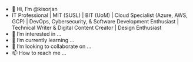 - 👋 Hi, I’m @kisorjan
- IT Professional | MIT (SUSL) | BIT (UoM) | Cloud Specialist (Azure, AWS, GCP) | DevOps, Cybersecurity, & Software Development Enthusiast | Technical Writer & Digital Content Creator | Design Enthusiast
- 👀 I’m interested in ...
- 🌱 I’m currently learning ...
- 💞️ I’m looking to collaborate on ...
- 📫 How to reach me ...

<!---
kisorjan/kisorjan is a ✨ special ✨ repository because its `README.md` (this file) appears on your GitHub profile.
You can click the Preview link to take a look at your changes.
--->
